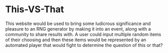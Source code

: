 # This-VS-That
This website would be used to bring some ludicrous significance and pleasure to an RNG generator by making it into an event, along with a community to share results with. A user could input multiple random items of their choosing and then these items would be represented by an automated player that would fight to determine the question of this or that?
